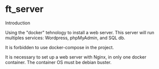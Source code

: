 # ft_server

Introduction

Using the "docker" tehnology to install a web server. This server will run multiples services: Wordpress, phpMyAdmin, and SQL db.

It is forbidden to use docker-compose in the project.

It is necessary to set up a web server with Nginx, in only one docker container. The container OS must be debian buster.
